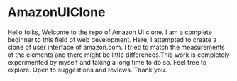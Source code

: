 # AmazonUIClone
Hello folks, Welcome to the repo of Amazon UI clone. I am a complete beginner to this field of web development. Here, I attempted to create a clone of user interface of amazon.com. I tried to match the measurements of the elements and there might be little differences.This work is completely experimented by myself and taking a long time to do so.
Feel free to explore.
Open to suggestions and reviews.
Thank you.
